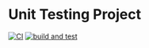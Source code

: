 # Unit Testing Project
[![CI](https://github.com/LiamTownsley2/UnitTestingProject/actions/workflows/blank.yml/badge.svg)](https://github.com/LiamTownsley2/UnitTestingProject/actions/workflows/blank.yml)
[![build and test](https://github.com/LiamTownsley2/UnitTestingProject/actions/workflows/build-and-test.yml/badge.svg)](https://github.com/LiamTownsley2/UnitTestingProject/actions/workflows/build-and-test.yml)
